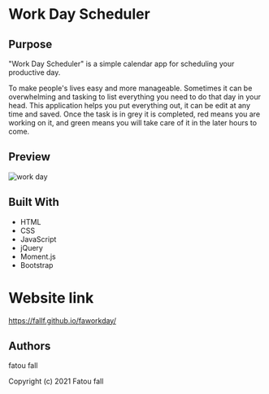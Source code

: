 #  Work Day Scheduler

## Purpose 
"Work Day Scheduler" is a simple calendar app for scheduling your productive day.

To make people's lives easy and more manageable. Sometimes it can be overwhelming and tasking to list everything you need to do that day in your head. This application helps you put everything out, it can be edit at any time and saved. Once the task is in grey it is completed, red means you are working on it, and green means you will take care of it in the later hours to come. 

## Preview

![work day ](https://user-images.githubusercontent.com/87919117/133006988-2862ac65-dd66-4840-a62b-f29362cc8719.png)


## Built With

  * HTML
  * CSS
  * JavaScript
  * jQuery
  * Moment.js
  * Bootstrap

# Website link 
https://fallf.github.io/faworkday/


## Authors
fatou fall



Copyright (c) 2021 Fatou fall

